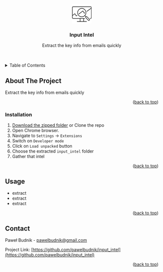 <a name="readme-top"></a>

<!-- PROJECT LOGO -->
<br />
<div align="center">
  <a href="https://github.com/pawelbudnik/input_intel">
    <img src="images/icon-64.png" alt="Extension Icon">
  </a>

  <h3 align="center">Input Intel</h3>

  <p align="center">
    Extract the key info from emails quickly
    <br />
    <br />
    <br />
  </p>
</div>

<!-- TABLE OF CONTENTS -->
<details>
  <summary>Table of Contents</summary>
  <ol>
    <li>
      <a href="#about-the-project">About The Project</a>
    </li>
    <li>
      <a href="#installation">Installation</a>
    </li>
    <li><a href="#usage">Usage</a></li>
    <li><a href="#contact">Contact</a></li>
  </ol>
</details>

<!-- ABOUT THE PROJECT -->
## About The Project

Extract the key info from emails quickly

<p align="right">(<a href="#readme-top">back to top</a>)</p>

### Installation

1. [Download the zipped folder](https://github.com/pawelbudnik/input_intel/archive/refs/heads/master.zip) or Clone the repo
2. Open Chrome browser.
3. Navigate to `Settings` -> `Extensions`
4. Switch on `Developer mode`
5. Click on `Load unpacked` button
6. Choose the extracted `input_intel` folder
7. Gather that intel

<p align="right">(<a href="#readme-top">back to top</a>)</p>

<!-- USAGE EXAMPLES -->
## Usage

- extract
- extract
- extract

<p align="right">(<a href="#readme-top">back to top</a>)</p>

<!-- CONTACT -->
## Contact

Paweł Budnik - pawelbudnik@gmail.com

Project Link: [https://github.com/pawelbudnik/input_intel](https://github.com/pawelbudnik/input_intel)

<p align="right">(<a href="#readme-top">back to top</a>)</p>
